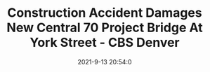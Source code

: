 ---
"title": "Construction Accident Damages New Central 70 Project Bridge At York Street - CBS Denver"
"date": "2021-9-13 20:54:0"
"feed_name": "GOOGLENEWS"
"feed_website": "https://news.google.com/rss/search?q=oil%26gas%7Cdrilling%7Cmining%7Cconstruction%7Cindustrial&hl=en-US&gl=US&ceid=US:en"
"feed_rss": "https://news.google.com/rss/search?q=oil%26gas%7Cdrilling%7Cmining%7Cconstruction%7Cindustrial&hl=en-US&gl=US&ceid=US:en"
"link": "https://denver.cbslocal.com/2021/09/13/central-70-bridge-york-street/"
"file": "_posts/2021-1-1-775c0a2979db433dbcb6fd05ee417ede1595e7fc.md"
"accident": "0"
"drilling": "0"
---